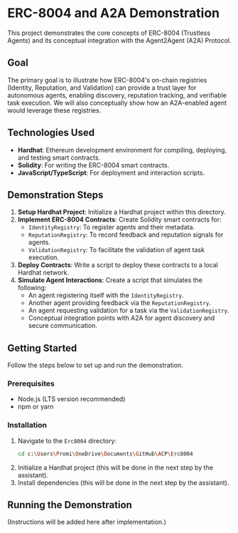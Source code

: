 # ERC-8004 and A2A Demonstration

This project demonstrates the core concepts of ERC-8004 (Trustless Agents) and its conceptual integration with the Agent2Agent (A2A) Protocol.

## Goal

The primary goal is to illustrate how ERC-8004's on-chain registries (Identity, Reputation, and Validation) can provide a trust layer for autonomous agents, enabling discovery, reputation tracking, and verifiable task execution. We will also conceptually show how an A2A-enabled agent would leverage these registries.

## Technologies Used

*   **Hardhat**: Ethereum development environment for compiling, deploying, and testing smart contracts.
*   **Solidity**: For writing the ERC-8004 smart contracts.
*   **JavaScript/TypeScript**: For deployment and interaction scripts.

## Demonstration Steps

1.  **Setup Hardhat Project**: Initialize a Hardhat project within this directory.
2.  **Implement ERC-8004 Contracts**: Create Solidity smart contracts for:
    *   `IdentityRegistry`: To register agents and their metadata.
    *   `ReputationRegistry`: To record feedback and reputation signals for agents.
    *   `ValidationRegistry`: To facilitate the validation of agent task execution.
3.  **Deploy Contracts**: Write a script to deploy these contracts to a local Hardhat network.
4.  **Simulate Agent Interactions**: Create a script that simulates the following:
    *   An agent registering itself with the `IdentityRegistry`.
    *   Another agent providing feedback via the `ReputationRegistry`.
    *   An agent requesting validation for a task via the `ValidationRegistry`.
    *   Conceptual integration points with A2A for agent discovery and secure communication.

## Getting Started

Follow the steps below to set up and run the demonstration.

### Prerequisites

*   Node.js (LTS version recommended)
*   npm or yarn

### Installation

1.  Navigate to the `Erc8004` directory:
    ```bash
    cd c:\Users\Promi\OneDrive\Documents\GitHub\ACP\Erc8004
    ```
2.  Initialize a Hardhat project (this will be done in the next step by the assistant).
3.  Install dependencies (this will be done in the next step by the assistant).

## Running the Demonstration

(Instructions will be added here after implementation.)